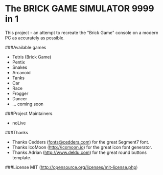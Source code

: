 # The BRICK GAME SIMULATOR 9999 in 1
This project - an attempt to recreate the "Brick Game" console on a modern PC as accurately as possible.

###Available games
* Tetris (Brick Game)
* Pentix
* Snakes
* Arcanoid
* Tanks
* Car
* Race
* Frogger
* Dancer
* ... coming soon

###Project Maintainers
* noLive

###Thanks
- Thanks Cedders (fonts@cedders.com) for the great Segment7 font.
- Thanks IcoMoon (http://icomoon.io) for the great icon font generator.
- Thanks Adrian  (http://www.deldu.com) for the great round buttons template.

###License
MIT (http://opensource.org/licenses/mit-license.php)
